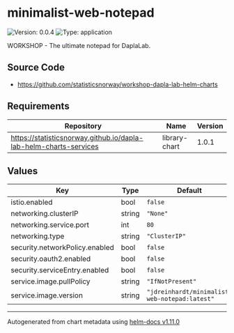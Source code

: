 # minimalist-web-notepad

![Version: 0.0.4](https://img.shields.io/badge/Version-0.0.4-informational?style=flat-square) ![Type: application](https://img.shields.io/badge/Type-application-informational?style=flat-square)

WORKSHOP - The ultimate notepad for DaplaLab.

## Source Code

* <https://github.com/statisticsnorway/workshop-dapla-lab-helm-charts>

## Requirements

| Repository | Name | Version |
|------------|------|---------|
| https://statisticsnorway.github.io/dapla-lab-helm-charts-services | library-chart | 1.0.1 |

## Values

| Key | Type | Default | Description |
|-----|------|---------|-------------|
| istio.enabled | bool | `false` |  |
| networking.clusterIP | string | `"None"` |  |
| networking.service.port | int | `80` |  |
| networking.type | string | `"ClusterIP"` |  |
| security.networkPolicy.enabled | bool | `false` |  |
| security.oauth2.enabled | bool | `false` |  |
| security.serviceEntry.enabled | bool | `false` |  |
| service.image.pullPolicy | string | `"IfNotPresent"` |  |
| service.image.version | string | `"jdreinhardt/minimalist-web-notepad:latest"` |  |

----------------------------------------------
Autogenerated from chart metadata using [helm-docs v1.11.0](https://github.com/norwoodj/helm-docs/releases/v1.11.0)
